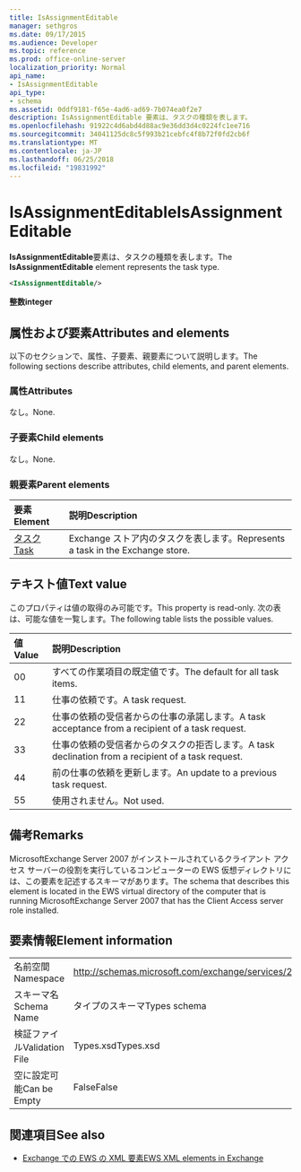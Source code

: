 ```yaml
---
title: IsAssignmentEditable
manager: sethgros
ms.date: 09/17/2015
ms.audience: Developer
ms.topic: reference
ms.prod: office-online-server
localization_priority: Normal
api_name:
- IsAssignmentEditable
api_type:
- schema
ms.assetid: 0ddf9181-f65e-4ad6-ad69-7b074ea0f2e7
description: IsAssignmentEditable 要素は、タスクの種類を表します。
ms.openlocfilehash: 91922c4d6abd4d88ac9e36dd3d4c0224fc1ee716
ms.sourcegitcommit: 34041125dc8c5f993b21cebfc4f8b72f0fd2cb6f
ms.translationtype: MT
ms.contentlocale: ja-JP
ms.lasthandoff: 06/25/2018
ms.locfileid: "19831992"
---
```

# <a name="isassignmenteditable"></a><span data-ttu-id="03c14-103">IsAssignmentEditable</span><span class="sxs-lookup"><span data-stu-id="03c14-103">IsAssignmentEditable</span></span>

<span data-ttu-id="03c14-104">**IsAssignmentEditable**要素は、タスクの種類を表します。</span><span class="sxs-lookup"><span data-stu-id="03c14-104">The **IsAssignmentEditable** element represents the task type.</span></span> 
  
```xml
<IsAssignmentEditable/>
```

 <span data-ttu-id="03c14-105">**整数**</span><span class="sxs-lookup"><span data-stu-id="03c14-105">**integer**</span></span>
## <a name="attributes-and-elements"></a><span data-ttu-id="03c14-106">属性および要素</span><span class="sxs-lookup"><span data-stu-id="03c14-106">Attributes and elements</span></span>

<span data-ttu-id="03c14-107">以下のセクションで、属性、子要素、親要素について説明します。</span><span class="sxs-lookup"><span data-stu-id="03c14-107">The following sections describe attributes, child elements, and parent elements.</span></span>
  
### <a name="attributes"></a><span data-ttu-id="03c14-108">属性</span><span class="sxs-lookup"><span data-stu-id="03c14-108">Attributes</span></span>

<span data-ttu-id="03c14-109">なし。</span><span class="sxs-lookup"><span data-stu-id="03c14-109">None.</span></span>
  
### <a name="child-elements"></a><span data-ttu-id="03c14-110">子要素</span><span class="sxs-lookup"><span data-stu-id="03c14-110">Child elements</span></span>

<span data-ttu-id="03c14-111">なし。</span><span class="sxs-lookup"><span data-stu-id="03c14-111">None.</span></span>
  
### <a name="parent-elements"></a><span data-ttu-id="03c14-112">親要素</span><span class="sxs-lookup"><span data-stu-id="03c14-112">Parent elements</span></span>

|<span data-ttu-id="03c14-113">**要素**</span><span class="sxs-lookup"><span data-stu-id="03c14-113">**Element**</span></span>|<span data-ttu-id="03c14-114">**説明**</span><span class="sxs-lookup"><span data-stu-id="03c14-114">**Description**</span></span>|
|:-----|:-----|
|[<span data-ttu-id="03c14-115">タスク</span><span class="sxs-lookup"><span data-stu-id="03c14-115">Task</span></span>](task.md) <br/> |<span data-ttu-id="03c14-116">Exchange ストア内のタスクを表します。</span><span class="sxs-lookup"><span data-stu-id="03c14-116">Represents a task in the Exchange store.</span></span>  <br/> |
   
## <a name="text-value"></a><span data-ttu-id="03c14-117">テキスト値</span><span class="sxs-lookup"><span data-stu-id="03c14-117">Text value</span></span>

<span data-ttu-id="03c14-118">このプロパティは値の取得のみ可能です。</span><span class="sxs-lookup"><span data-stu-id="03c14-118">This property is read-only.</span></span> <span data-ttu-id="03c14-119">次の表は、可能な値を一覧します。</span><span class="sxs-lookup"><span data-stu-id="03c14-119">The following table lists the possible values.</span></span>
  
|<span data-ttu-id="03c14-120">**値**</span><span class="sxs-lookup"><span data-stu-id="03c14-120">**Value**</span></span>|<span data-ttu-id="03c14-121">**説明**</span><span class="sxs-lookup"><span data-stu-id="03c14-121">**Description**</span></span>|
|:-----|:-----|
|<span data-ttu-id="03c14-122">0</span><span class="sxs-lookup"><span data-stu-id="03c14-122">0</span></span>  <br/> |<span data-ttu-id="03c14-123">すべての作業項目の既定値です。</span><span class="sxs-lookup"><span data-stu-id="03c14-123">The default for all task items.</span></span>  <br/> |
|<span data-ttu-id="03c14-124">1</span><span class="sxs-lookup"><span data-stu-id="03c14-124">1</span></span>  <br/> |<span data-ttu-id="03c14-125">仕事の依頼です。</span><span class="sxs-lookup"><span data-stu-id="03c14-125">A task request.</span></span>  <br/> |
|<span data-ttu-id="03c14-126">2</span><span class="sxs-lookup"><span data-stu-id="03c14-126">2</span></span>  <br/> |<span data-ttu-id="03c14-127">仕事の依頼の受信者からの仕事の承諾します。</span><span class="sxs-lookup"><span data-stu-id="03c14-127">A task acceptance from a recipient of a task request.</span></span>  <br/> |
|<span data-ttu-id="03c14-128">3</span><span class="sxs-lookup"><span data-stu-id="03c14-128">3</span></span>  <br/> |<span data-ttu-id="03c14-129">仕事の依頼の受信者からのタスクの拒否します。</span><span class="sxs-lookup"><span data-stu-id="03c14-129">A task declination from a recipient of a task request.</span></span>  <br/> |
|<span data-ttu-id="03c14-130">4</span><span class="sxs-lookup"><span data-stu-id="03c14-130">4</span></span>  <br/> |<span data-ttu-id="03c14-131">前の仕事の依頼を更新します。</span><span class="sxs-lookup"><span data-stu-id="03c14-131">An update to a previous task request.</span></span>  <br/> |
|<span data-ttu-id="03c14-132">5</span><span class="sxs-lookup"><span data-stu-id="03c14-132">5</span></span>  <br/> |<span data-ttu-id="03c14-133">使用されません。</span><span class="sxs-lookup"><span data-stu-id="03c14-133">Not used.</span></span>  <br/> |
   
## <a name="remarks"></a><span data-ttu-id="03c14-134">備考</span><span class="sxs-lookup"><span data-stu-id="03c14-134">Remarks</span></span>

<span data-ttu-id="03c14-135">MicrosoftExchange Server 2007 がインストールされているクライアント アクセス サーバーの役割を実行しているコンピューターの EWS 仮想ディレクトリには、この要素を記述するスキーマがあります。</span><span class="sxs-lookup"><span data-stu-id="03c14-135">The schema that describes this element is located in the EWS virtual directory of the computer that is running MicrosoftExchange Server 2007 that has the Client Access server role installed.</span></span>
  
## <a name="element-information"></a><span data-ttu-id="03c14-136">要素情報</span><span class="sxs-lookup"><span data-stu-id="03c14-136">Element information</span></span>

|||
|:-----|:-----|
|<span data-ttu-id="03c14-137">名前空間</span><span class="sxs-lookup"><span data-stu-id="03c14-137">Namespace</span></span>  <br/> |http://schemas.microsoft.com/exchange/services/2006/types  <br/> |
|<span data-ttu-id="03c14-138">スキーマ名</span><span class="sxs-lookup"><span data-stu-id="03c14-138">Schema Name</span></span>  <br/> |<span data-ttu-id="03c14-139">タイプのスキーマ</span><span class="sxs-lookup"><span data-stu-id="03c14-139">Types schema</span></span>  <br/> |
|<span data-ttu-id="03c14-140">検証ファイル</span><span class="sxs-lookup"><span data-stu-id="03c14-140">Validation File</span></span>  <br/> |<span data-ttu-id="03c14-141">Types.xsd</span><span class="sxs-lookup"><span data-stu-id="03c14-141">Types.xsd</span></span>  <br/> |
|<span data-ttu-id="03c14-142">空に設定可能</span><span class="sxs-lookup"><span data-stu-id="03c14-142">Can be Empty</span></span>  <br/> |<span data-ttu-id="03c14-143">False</span><span class="sxs-lookup"><span data-stu-id="03c14-143">False</span></span>  <br/> |
   
## <a name="see-also"></a><span data-ttu-id="03c14-144">関連項目</span><span class="sxs-lookup"><span data-stu-id="03c14-144">See also</span></span>



- [<span data-ttu-id="03c14-145">Exchange での EWS の XML 要素</span><span class="sxs-lookup"><span data-stu-id="03c14-145">EWS XML elements in Exchange</span></span>](ews-xml-elements-in-exchange.md)

